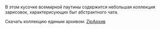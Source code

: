 В этом кусочке всемирной паутины содержится небольшая коллекция зарисовок, характерисующих быт абстрактного чата.

Скачать коллекцию единым архивом:
[ZipАрхив](muskrat-and-company.zip)